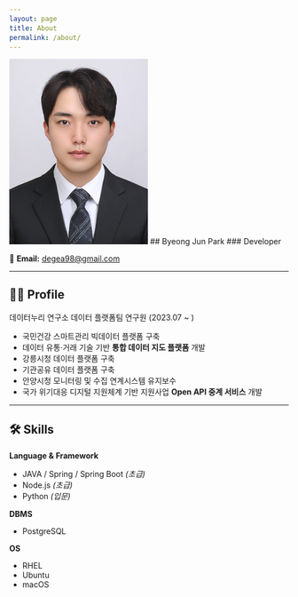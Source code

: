 ```yaml
---
layout: page
title: About
permalink: /about/
---
```


<img src="/profile.JPG" alt="Logo" width="250" />
## Byeong Jun Park  
### Developer

📧 **Email:** [degea98@gmail.com](mailto:degea98@gmail.com)  

---

## 🧑‍💻 Profile
데이터누리 연구소 데이터 플랫폼팀 연구원 (2023.07 ~ )  

- 국민건강 스마트관리 빅데이터 플랫폼 구축  
- 데이터 유통·거래 기술 기반 **통합 데이터 지도 플랫폼** 개발  
- 강릉시청 데이터 플랫폼 구축  
- 기관공유 데이터 플랫폼 구축  
- 안양시청 모니터링 및 수집 연계시스템 유지보수  
- 국가 위기대응 디지털 지원체계 기반 지원사업 **Open API 중계 서비스** 개발

---

## 🛠 Skills  

**Language & Framework**  
- JAVA / Spring / Spring Boot *(초급)*  
- Node.js *(초급)*  
- Python *(입문)*  

**DBMS**  
- PostgreSQL  

**OS**  
- RHEL  
- Ubuntu  
- macOS  
